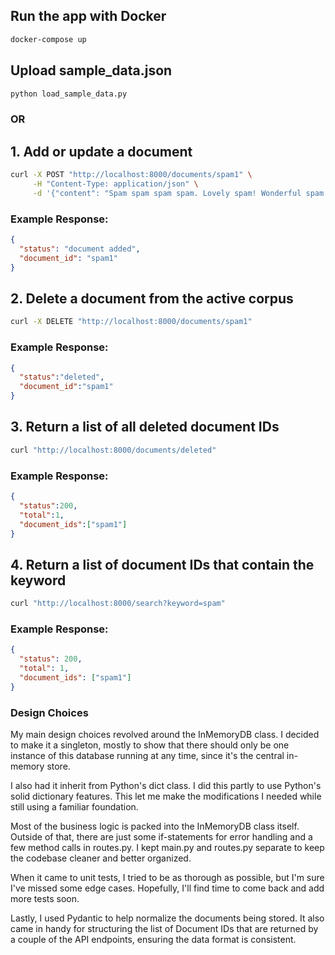 ## Run the app with Docker

```bash
docker-compose up
```

## Upload sample_data.json
```bash
python load_sample_data.py
```
### OR

## 1. Add or update a document
```bash
curl -X POST "http://localhost:8000/documents/spam1" \
     -H "Content-Type: application/json" \
     -d '{"content": "Spam spam spam spam. Lovely spam! Wonderful spam!"}'
```
### Example Response:
```json
{
  "status": "document added",
  "document_id": "spam1"
}
```

## 2. Delete a document from the active corpus
```bash
curl -X DELETE "http://localhost:8000/documents/spam1"
```
### Example Response:
```json
{
  "status":"deleted",
  "document_id":"spam1"
}
```


## 3. Return a list of all deleted document IDs
```bash
curl "http://localhost:8000/documents/deleted"
```
### Example Response:
```json
{
  "status":200,
  "total":1,
  "document_ids":["spam1"]
}
```

## 4. Return a list of document IDs that contain the keyword
```bash
curl "http://localhost:8000/search?keyword=spam"
```
### Example Response:
```json
{
  "status": 200,
  "total": 1,
  "document_ids": ["spam1"]
}
```

### Design Choices
My main design choices revolved around the InMemoryDB class. I decided to make it a singleton, mostly to show that there should only be one instance of this database running at any time, since it's the central in-memory store.

I also had it inherit from Python's dict class. I did this partly to use Python's solid dictionary features. This let me make the modifications I needed while still using a familiar foundation.

Most of the business logic is packed into the InMemoryDB class itself. Outside of that, there are just some if-statements for error handling and a few method calls in routes.py. I kept main.py and routes.py separate to keep the codebase cleaner and better organized.

When it came to unit tests, I tried to be as thorough as possible, but I'm sure I've missed some edge cases. Hopefully, I'll find time to come back and add more tests soon.

Lastly, I used Pydantic to help normalize the documents being stored. It also came in handy for structuring the list of Document IDs that are returned by a couple of the API endpoints, ensuring the data format is consistent.